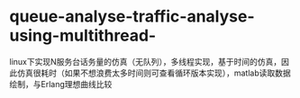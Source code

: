 # queue-analyse-traffic-analyse-using-multithread-
linux下实现N服务台话务量的仿真（无队列），多线程实现，基于时间的仿真，因此仿真很耗时（如果不想浪费太多时间则可查看循环版本实现），matlab读取数据绘制，与Erlang理想曲线比较
